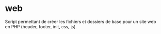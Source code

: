 # web
Script permettant de créer les fichiers et dossiers de base pour un site web en PHP (header, footer, init, css, js).
